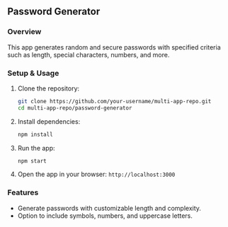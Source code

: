 ## Password Generator

### Overview
This app generates random and secure passwords with specified criteria such as length, special characters, numbers, and more.

### Setup & Usage

1. Clone the repository:
    ```bash
    git clone https://github.com/your-username/multi-app-repo.git
    cd multi-app-repo/password-generator
    ```

2. Install dependencies:
    ```bash
    npm install
    ```

3. Run the app:
    ```bash
    npm start
    ```

4. Open the app in your browser: `http://localhost:3000`

### Features
- Generate passwords with customizable length and complexity.
- Option to include symbols, numbers, and uppercase letters.
